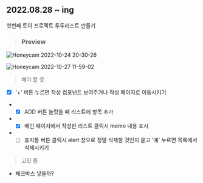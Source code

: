 
## 2022.08.28 ~ ing
첫번째 토이 프로젝트
투두리스트 만들기

> ### Preview

![Honeycam 2022-10-24 20-30-26](https://user-images.githubusercontent.com/48672106/197516088-3cb12cc3-e7dc-49dd-89c4-c034c3169042.gif)




![Honeycam 2022-10-27 11-59-02](https://user-images.githubusercontent.com/48672106/198180619-6c6e673c-6af4-4c86-b67e-1419e533338c.gif)

> 해야 할 것
- [x] '+' 버튼 누르면 작성 컴포넌트 보여주거나 작성 페이지로 이동시키기
- -[x] ADD 버튼 눌렀을 때 리스트에 항목 추가
- -[x] 메인 페이지에서 작성한 리스트 클릭시 memo 내용 표시
- -[ ] 휴지통 버튼 클릭시 alert 창으로 정말 삭제할 것인지 묻고 '예' 누르면 목록에서 삭제시키기

> 고민 중
- 체크박스 넣을까?
